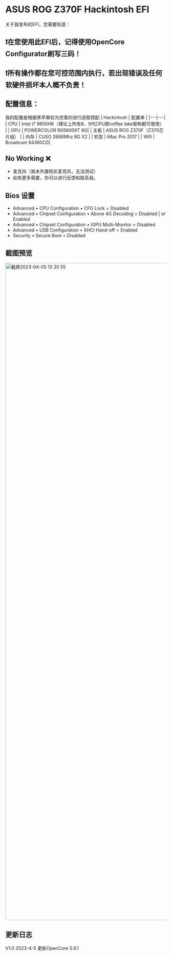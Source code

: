 # ASUS ROG Z370F Hackintosh EFI

关于我发布的EFI，您需要知道：

## ❗️在您使用此EFI后，记得使用OpenCore Configurator刷写三码！
## ❗️所有操作都在您可控范围内执行，若出现错误及任何软硬件损坏本人概不负责！

## 配置信息：

我的配置是根据黑苹果较为完善的进行选取搭配
| Hackintosh | 配置单 |
|---|---|
|  CPU | Intel i7 9850HK（理论上所有8、9代CPU即coffee lake架构都可使用） |
|  GPU | POWERCOLOR RX5600XT 6G|
|  主板 | ASUS ROG Z370F（Z370芯片组） |
|  内存 | CUSO 2666Mhz 8G X2 |
|  机型 | iMac Pro 2017 |
| Wifi | Broadcom 94360CD|

## No Working ❌

* 麦克风（我未外置购买麦克风，无法测试）
* 如有更多需要，你可以进行反馈和联系我。

## Bios 设置
* Advanced • CPU Configuration • CFG Lock = Disabled
* Advanced • Chipset Configuration • Above 4G Decoding = Disabled | or Enabled
* Advanced • Chipset Configuration • IGPU Multi-Monitor = Disabled
* Advanced • USB Configuration • XHCI Hand-off = Enabled
* Security • Secure Boot = Disabled

## 截图预览
<img width="2048" alt="截屏2023-04-05 13 20 55" src="https://user-images.githubusercontent.com/91834755/229987997-2150c3d5-380b-4c3d-aaf1-59a3fcfe3903.png">




## 更新日志
V1.0 2023-4-5
更新OpenCore 0.9.1
